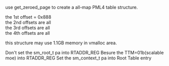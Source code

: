 use get_zeroed_page to create a all-map PML4 table structure.

the 1st offset = 0x888  
the 2nd offsets are all  
the 3rd offsets are all  
the 4th offsets are all  

this structure may use 1.1GB memory in vmalloc area. 

Don't set the sm_root_t pa into RTADDR_REG 
Besure the TTM=01b(scalable moe) into RTADDR_REG 
Set the sm_context_t pa into Root Table entry
